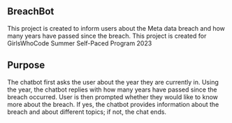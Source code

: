 ## BreachBot
This project is created to inform users about the Meta data breach and how many years have passed since the breach. 
This project is created for GirlsWhoCode Summer Self-Paced Program 2023

## Purpose
The chatbot first asks the user about the year they are currently in. 
Using the year, the chatbot replies with how many years have passed since the breach occurred.
User is then prompted whether they would like to know more about the breach. If yes, the chatbot provides information about the breach and about different topics; if not, the chat ends. 
